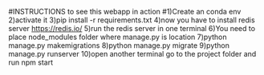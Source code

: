 #INSTRUCTIONS to see this webapp in action
#1)Create an conda env 
2)activate it
3)pip install -r requirements.txt
4)now you have to install redis server https://redis.io/
5)run the redis server in one terminal
6)You need to place node_modules folder where manage.py is location
7)python manage.py makemigrations
8)python manage.py migrate
9)python manage.py runserver
10)open another terminal go to the project folder and run npm start
